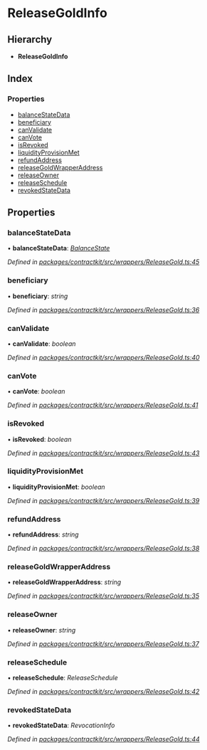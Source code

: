 # ReleaseGoldInfo

## Hierarchy

* **ReleaseGoldInfo**

## Index

### Properties

* [balanceStateData](../interfaces/_wrappers_releasegold_.releasegoldinfo.md#balancestatedata)
* [beneficiary](../interfaces/_wrappers_releasegold_.releasegoldinfo.md#beneficiary)
* [canValidate](../interfaces/_wrappers_releasegold_.releasegoldinfo.md#canvalidate)
* [canVote](../interfaces/_wrappers_releasegold_.releasegoldinfo.md#canvote)
* [isRevoked](../interfaces/_wrappers_releasegold_.releasegoldinfo.md#isrevoked)
* [liquidityProvisionMet](../interfaces/_wrappers_releasegold_.releasegoldinfo.md#liquidityprovisionmet)
* [refundAddress](../interfaces/_wrappers_releasegold_.releasegoldinfo.md#refundaddress)
* [releaseGoldWrapperAddress](../interfaces/_wrappers_releasegold_.releasegoldinfo.md#releasegoldwrapperaddress)
* [releaseOwner](../interfaces/_wrappers_releasegold_.releasegoldinfo.md#releaseowner)
* [releaseSchedule](../interfaces/_wrappers_releasegold_.releasegoldinfo.md#releaseschedule)
* [revokedStateData](../interfaces/_wrappers_releasegold_.releasegoldinfo.md#revokedstatedata)

## Properties

### balanceStateData

• **balanceStateData**: [_BalanceState_](../interfaces/_wrappers_releasegold_.balancestate.md)

_Defined in_ [_packages/contractkit/src/wrappers/ReleaseGold.ts:45_](https://github.com/celo-org/celo-monorepo/blob/master/packages/contractkit/src/wrappers/ReleaseGold.ts#L45)

### beneficiary

• **beneficiary**: _string_

_Defined in_ [_packages/contractkit/src/wrappers/ReleaseGold.ts:36_](https://github.com/celo-org/celo-monorepo/blob/master/packages/contractkit/src/wrappers/ReleaseGold.ts#L36)

### canValidate

• **canValidate**: _boolean_

_Defined in_ [_packages/contractkit/src/wrappers/ReleaseGold.ts:40_](https://github.com/celo-org/celo-monorepo/blob/master/packages/contractkit/src/wrappers/ReleaseGold.ts#L40)

### canVote

• **canVote**: _boolean_

_Defined in_ [_packages/contractkit/src/wrappers/ReleaseGold.ts:41_](https://github.com/celo-org/celo-monorepo/blob/master/packages/contractkit/src/wrappers/ReleaseGold.ts#L41)

### isRevoked

• **isRevoked**: _boolean_

_Defined in_ [_packages/contractkit/src/wrappers/ReleaseGold.ts:43_](https://github.com/celo-org/celo-monorepo/blob/master/packages/contractkit/src/wrappers/ReleaseGold.ts#L43)

### liquidityProvisionMet

• **liquidityProvisionMet**: _boolean_

_Defined in_ [_packages/contractkit/src/wrappers/ReleaseGold.ts:39_](https://github.com/celo-org/celo-monorepo/blob/master/packages/contractkit/src/wrappers/ReleaseGold.ts#L39)

### refundAddress

• **refundAddress**: _string_

_Defined in_ [_packages/contractkit/src/wrappers/ReleaseGold.ts:38_](https://github.com/celo-org/celo-monorepo/blob/master/packages/contractkit/src/wrappers/ReleaseGold.ts#L38)

### releaseGoldWrapperAddress

• **releaseGoldWrapperAddress**: _string_

_Defined in_ [_packages/contractkit/src/wrappers/ReleaseGold.ts:35_](https://github.com/celo-org/celo-monorepo/blob/master/packages/contractkit/src/wrappers/ReleaseGold.ts#L35)

### releaseOwner

• **releaseOwner**: _string_

_Defined in_ [_packages/contractkit/src/wrappers/ReleaseGold.ts:37_](https://github.com/celo-org/celo-monorepo/blob/master/packages/contractkit/src/wrappers/ReleaseGold.ts#L37)

### releaseSchedule

• **releaseSchedule**: _ReleaseSchedule_

_Defined in_ [_packages/contractkit/src/wrappers/ReleaseGold.ts:42_](https://github.com/celo-org/celo-monorepo/blob/master/packages/contractkit/src/wrappers/ReleaseGold.ts#L42)

### revokedStateData

• **revokedStateData**: _RevocationInfo_

_Defined in_ [_packages/contractkit/src/wrappers/ReleaseGold.ts:44_](https://github.com/celo-org/celo-monorepo/blob/master/packages/contractkit/src/wrappers/ReleaseGold.ts#L44)

